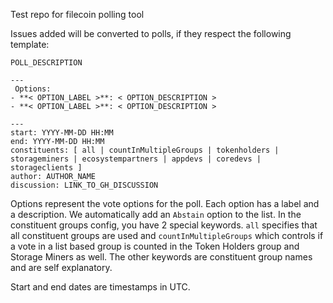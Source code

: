 Test repo for filecoin polling tool

Issues added will be converted to polls, if they respect the following template:

```
POLL_DESCRIPTION

---
 Options:
- **< OPTION_LABEL >**: < OPTION_DESCRIPTION >
- **< OPTION_LABEL >**: < OPTION_DESCRIPTION >

---
start: YYYY-MM-DD HH:MM
end: YYYY-MM-DD HH:MM
constituents: [ all | countInMultipleGroups | tokenholders | storageminers | ecosystempartners | appdevs | coredevs | storageclients ]
author: AUTHOR_NAME
discussion: LINK_TO_GH_DISCUSSION
```

Options represent the vote options for the poll. Each option has a label and a description. We automatically add an `Abstain` option to the list.
In the constituent groups config, you have 2 special keywords. `all` specifies that all constituent groups are used and `countInMultipleGroups` which controls if a vote in a list based group is counted in the Token Holders group and Storage Miners as well. The other keywords are constituent group names and are self explanatory.

Start and end dates are timestamps in UTC.
